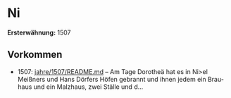 # Ni

**Ersterwähnung:** 1507

## Vorkommen
- 1507: [jahre/1507/README.md](../jahre/1507/README.md) – Am Tage Dorotheä hat es in Ni>el Meißners und
Hans Dörfers Höfen gebrannt und ihnen jedem ein Brau-
haus und ein Malzhaus, zwei Ställe und d...
